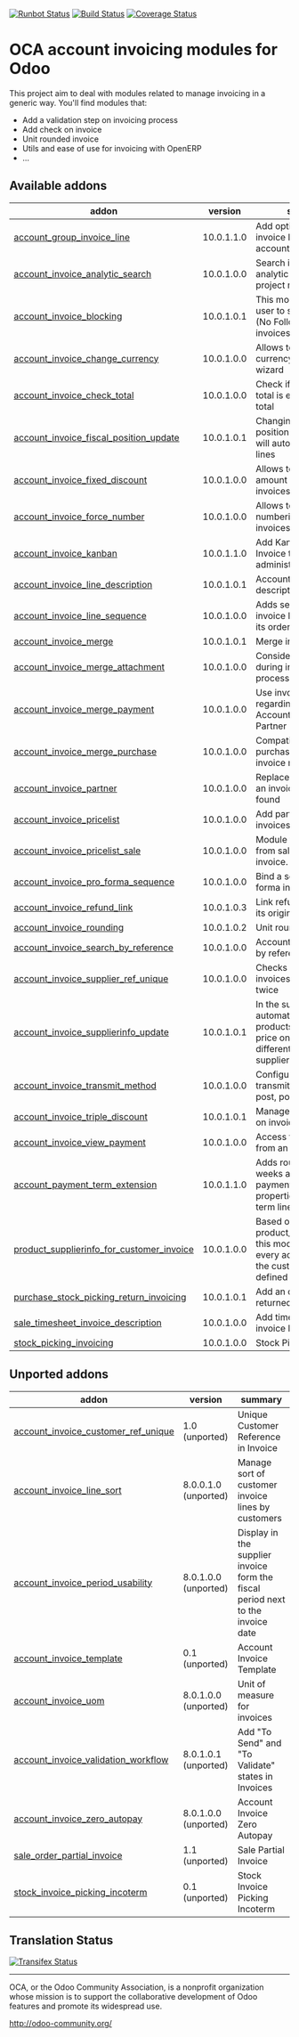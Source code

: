 [![Runbot Status](https://runbot.odoo-community.org/runbot/badge/flat/95/10.0.svg)](https://runbot.odoo-community.org/runbot/repo/github-com-oca-account-invoicing-95)
[![Build Status](https://travis-ci.org/OCA/account-invoicing.svg?branch=10.0)](https://travis-ci.org/OCA/account-invoicing)
[![Coverage Status](https://coveralls.io/repos/OCA/account-invoicing/badge.svg?branch=10.0)](https://coveralls.io/r/OCA/account-invoicing?branch=10.0)

OCA account invoicing modules for Odoo
======================================

This project aim to deal with modules related to manage invoicing in a generic way. You'll find modules that:

 - Add a validation step on invoicing process
 - Add check on invoice
 - Unit rounded invoice
 - Utils and ease of use for invoicing with OpenERP
 - ...

[//]: # (addons)

Available addons
----------------
addon | version | summary
--- | --- | ---
[account_group_invoice_line](account_group_invoice_line/) | 10.0.1.1.0 | Add option to group invoice lines per account
[account_invoice_analytic_search](account_invoice_analytic_search/) | 10.0.1.0.0 | Search invoices by analytic account or by project manager
[account_invoice_blocking](account_invoice_blocking/) | 10.0.1.0.1 | This module allows the user to set a blocking (No Follow-up) flag on invoices.
[account_invoice_change_currency](account_invoice_change_currency/) | 10.0.1.0.0 | Allows to change currency of Invoice by wizard
[account_invoice_check_total](account_invoice_check_total/) | 10.0.1.0.0 | Check if the verification total is equal to the bill's total
[account_invoice_fiscal_position_update](account_invoice_fiscal_position_update/) | 10.0.1.0.1 | Changing the fiscal position of an invoice will auto-update invoice lines
[account_invoice_fixed_discount](account_invoice_fixed_discount/) | 10.0.1.0.0 | Allows to apply fixed amount discounts in invoices.
[account_invoice_force_number](account_invoice_force_number/) | 10.0.1.0.0 | Allows to force invoice numbering on specific invoices
[account_invoice_kanban](account_invoice_kanban/) | 10.0.1.1.0 | Add Kanban view in Invoice to follow administrative tasks
[account_invoice_line_description](account_invoice_line_description/) | 10.0.1.0.1 | Account invoice line description
[account_invoice_line_sequence](account_invoice_line_sequence/) | 10.0.1.0.0 | Adds sequence field on invoice lines to manage its order.
[account_invoice_merge](account_invoice_merge/) | 10.0.1.0.1 | Merge invoices in draft
[account_invoice_merge_attachment](account_invoice_merge_attachment/) | 10.0.1.0.0 | Consider attachment during invoice merge process
[account_invoice_merge_payment](account_invoice_merge_payment/) | 10.0.1.0.0 | Use invoice merge regarding fields on Account Payment Partner
[account_invoice_merge_purchase](account_invoice_merge_purchase/) | 10.0.1.0.0 | Compatibility between purchase and account invoice merge
[account_invoice_partner](account_invoice_partner/) | 10.0.1.0.0 | Replace the partner by an invoice contact if found
[account_invoice_pricelist](account_invoice_pricelist/) | 10.0.1.0.0 | Add partner pricelist on invoices
[account_invoice_pricelist_sale](account_invoice_pricelist_sale/) | 10.0.1.0.0 | Module to fill pricelist from sales order in invoice.
[account_invoice_pro_forma_sequence](account_invoice_pro_forma_sequence/) | 10.0.1.0.0 | Bind a sequence to pro-forma invoices
[account_invoice_refund_link](account_invoice_refund_link/) | 10.0.1.0.3 | Link refund invoice with its original invoice
[account_invoice_rounding](account_invoice_rounding/) | 10.0.1.0.2 | Unit rounded invoice
[account_invoice_search_by_reference](account_invoice_search_by_reference/) | 10.0.1.0.0 | Account invoice search by reference
[account_invoice_supplier_ref_unique](account_invoice_supplier_ref_unique/) | 10.0.1.0.0 | Checks that supplier invoices are not entered twice
[account_invoice_supplierinfo_update](account_invoice_supplierinfo_update/) | 10.0.1.0.1 | In the supplier invoice, automatically updates all products whose unit price on the line is different from the supplier price
[account_invoice_transmit_method](account_invoice_transmit_method/) | 10.0.1.0.0 | Configure invoice transmit method (email, post, portal, ...)
[account_invoice_triple_discount](account_invoice_triple_discount/) | 10.0.1.0.1 | Manage triple discount on invoice lines
[account_invoice_view_payment](account_invoice_view_payment/) | 10.0.1.0.0 | Access to the payment from an invoice
[account_payment_term_extension](account_payment_term_extension/) | 10.0.1.1.0 | Adds rounding, months, weeks and multiple payment days properties on payment term lines
[product_supplierinfo_for_customer_invoice](product_supplierinfo_for_customer_invoice/) | 10.0.1.0.0 | Based on product_customer_code, this module loads in every account invoice the customer code defined in the product,
[purchase_stock_picking_return_invoicing](purchase_stock_picking_return_invoicing/) | 10.0.1.0.1 | Add an option to refund returned pickings
[sale_timesheet_invoice_description](sale_timesheet_invoice_description/) | 10.0.1.0.0 | Add timesheet details in invoice line
[stock_picking_invoicing](stock_picking_invoicing/) | 10.0.1.0.0 | Stock Picking Invoicing


Unported addons
---------------
addon | version | summary
--- | --- | ---
[account_invoice_customer_ref_unique](account_invoice_customer_ref_unique/) | 1.0 (unported) | Unique Customer Reference in Invoice
[account_invoice_line_sort](account_invoice_line_sort/) | 8.0.0.1.0 (unported) | Manage sort of customer invoice lines by customers
[account_invoice_period_usability](account_invoice_period_usability/) | 8.0.1.0.0 (unported) | Display in the supplier invoice form the fiscal period next to the invoice date
[account_invoice_template](account_invoice_template/) | 0.1 (unported) | Account Invoice Template
[account_invoice_uom](account_invoice_uom/) | 8.0.1.0.0 (unported) | Unit of measure for invoices
[account_invoice_validation_workflow](account_invoice_validation_workflow/) | 8.0.1.0.1 (unported) | Add "To Send" and "To Validate" states in Invoices
[account_invoice_zero_autopay](account_invoice_zero_autopay/) | 8.0.1.0.0 (unported) | Account Invoice Zero Autopay
[sale_order_partial_invoice](sale_order_partial_invoice/) | 1.1 (unported) | Sale Partial Invoice
[stock_invoice_picking_incoterm](stock_invoice_picking_incoterm/) | 0.1 (unported) | Stock Invoice Picking Incoterm

[//]: # (end addons)

Translation Status
------------------
[![Transifex Status](https://www.transifex.com/projects/p/OCA-account-invoicing-10-0/chart/image_png)](https://www.transifex.com/projects/p/OCA-account-invoicing-10-0)

----

OCA, or the Odoo Community Association, is a nonprofit organization whose 
mission is to support the collaborative development of Odoo features and 
promote its widespread use.

http://odoo-community.org/
